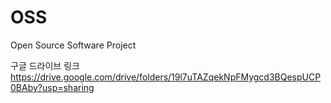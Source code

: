 # OSS
Open Source Software Project

구글 드라이브 링크
https://drive.google.com/drive/folders/19l7uTAZqekNpFMygcd3BQespUCP0BAby?usp=sharing
